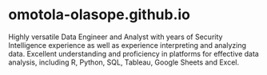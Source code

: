 # omotola-olasope.github.io

Highly versatile Data Engineer and Analyst with years of Security Intelligence experience as well as experience interpreting and analyzing data.
Excellent understanding and proficiency in platforms for effective data analysis, including R, Python, SQL, Tableau, Google Sheets and Excel.